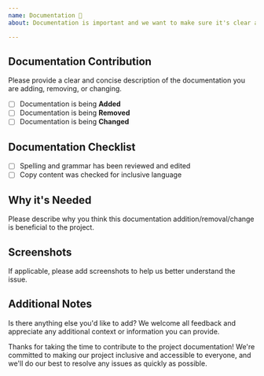 ```yaml
---
name: Documentation 📝
about: Documentation is important and we want to make sure it's clear and accurate for everyone. If you noticed missing, unclear, or inaccurate documentation, please submit your suggestions here.

---
```


## Documentation Contribution

Please provide a clear and concise description of the documentation you are adding, removing, or changing.

- [ ] Documentation is being **Added**
- [ ] Documentation is being **Removed**
- [ ] Documentation is being **Changed**

## Documentation Checklist

- [ ] Spelling and grammar has been reviewed and edited
- [ ] Copy content was checked for inclusive language

## Why it's Needed

Please describe why you think this documentation addition/removal/change is beneficial to the project.

## Screenshots

If applicable, please add screenshots to help us better understand the issue.

## Additional Notes

Is there anything else you'd like to add? We welcome all feedback and appreciate any additional context or information you can provide.

Thanks for taking the time to contribute to the project documentation! We're committed to making our project inclusive and accessible to everyone, and we'll do our best to resolve any issues as quickly as possible.
